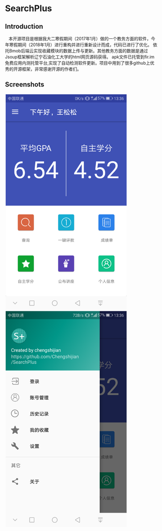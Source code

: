 SearchPlus
==

Introduction
-

    本开源项目是根据我大二寒假期间（2017年1月）做的一个教务方面的软件，今年寒假期间（2018年1月）进行重构并进行重新设计而成，代码已进行了优化。
    依托Bmob后端云实现收藏模块的数据上传与更新。其他教务方面的数据是通过Jsoup框架解析辽宁石油化工大学的html网页源码获得。
    apk文件已托管到fir.im免费应用内测托管平台,实现了自动检测软件更新。项目中用到了很多github上优秀的开源框架，非常感谢开源的作者们。
    
Screenshots
-


<div style="float:left;border:solid 1px 000;margin:2px;">
 <img src="https://github.com/Chengshijian/SearchPlus/blob/master/screenshots/Screenshot_20180119-133620.png" width="400" >
 <img src="https://github.com/Chengshijian/SearchPlus/blob/master/screenshots/Screenshot_20180119-133624.png" width="400">
</div>


